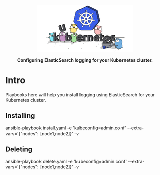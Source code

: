 <p align="center"><img src="https://github.com/ashleymcnamara/gophers/blob/master/KUBERNETES_GOPHER.png" width="300"></p>

<p align="center"><b>Configuring ElasticSearch logging for your Kubernetes cluster.</b></p>

# Intro #

Playbooks here will help you install logging using ElasticSearch for your Kubernetes cluster.

## Installing

ansible-playbook install.yaml -e 'kubeconfig=admin.conf' --extra-vars='{"nodes": [node1,node2]}' -v

## Deleting
ansible-playbook delete.yaml -e 'kubeconfig=admin.conf' --extra-vars='{"nodes": [node1,node2]}' -v
